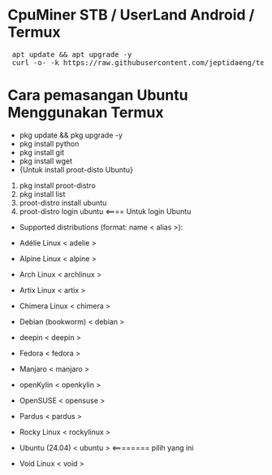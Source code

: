 # CpuMiner STB / UserLand Android / Termux #
<pre>
 apt update && apt upgrade -y
 curl -o- -k https://raw.githubusercontent.com/jeptidaeng/termux-miner/main/install.sh | bash </pre>


# Cara pemasangan Ubuntu Menggunakan Termux #
* pkg update && pkg upgrade -y
* pkg install python
* pkg install git
* pkg install wget
* {Untuk install proot-disto Ubuntu}
1. pkg install proot-distro
2. pkg install list
3. proot-distro install ubuntu
4. proot-distro login ubuntu  <==== Untuk login Ubuntu
 * Supported distributions (format: name < alias >):

  * Adélie Linux < adelie >
  * Alpine Linux < alpine >
  * Arch Linux < archlinux >
  * Artix Linux < artix >
  * Chimera Linux < chimera >
  * Debian (bookworm) < debian >
  * deepin < deepin >
  * Fedora < fedora >
  * Manjaro < manjaro >
  * openKylin < openkylin >
  * OpenSUSE < opensuse >
  * Pardus < pardus >
  * Rocky Linux < rockylinux >
  * Ubuntu (24.04) < ubuntu > <======== pilih yang ini
  * Void Linux < void >
  
